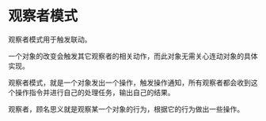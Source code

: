 # 观察者模式

观察者模式用于触发联动。

一个对象的改变会触发其它观察者的相关动作，而此对象无需关心连动对象的具体实现。

观察者模式，就是一个对象发出一个操作，触发操作通知，所有观察者都会收到这个操作指令并进行自己的处理任务，输出自己的结果。

观察者，顾名思义就是观察某一个对象的行为，根据它的行为做出一些操作。




